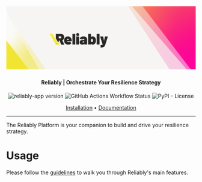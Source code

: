 <h2 align="center">
  <br>
  <p align="center"><img src="https://raw.githubusercontent.com/reliablyhq/cli/main/public/logo.png"></p>
</h2>

<h4 align="center">Reliably | Orchestrate Your Resilience Strategy</h4>

<p align="center">
   <img alt="reliably-app version" src="https://img.shields.io/pypi/v/reliably-app">
   <img alt="GitHub Actions Workflow Status" src="https://img.shields.io/github/actions/workflow/status/rebound-how/rebound/build-reliably-app.yaml">
   <img alt="PyPI - License" src="https://img.shields.io/pypi/l/reliably-app">
</p>

<p align="center">
  <a href="#installation">Installation</a> •
  <a href="https://reliably.com/">Documentation</a>
</p>

---

The Reliably Platform is your companion to build and drive your resilience
strategy.

# Usage

Please follow the [guidelines][] to walk you through Reliably's main features.

[guidelines]: https://reliably.com/guides/first-plan/
